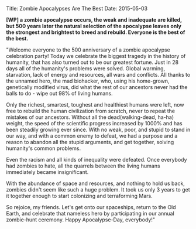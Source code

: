 Title: Zombie Apocalypses Are The Best
Date: 2015-05-03

**[WP] a zombie apocalypse occurs, the weak and inadequate are killed, but 500 years later the natural selection of the apocalypse leaves only the strongest and brightest to breed and rebuild. Everyone is the best of the best.**

"Welcome everyone to the 500 anniversary of a zombie apocalypse celebration party! Today we celebrate the biggest tragedy in the history of humanity, that has also turned out to be our greatest fortune. Just in 28 days all of the humanity's problems were solved. Global warming, starvation, lack of energy and resources, all wars and conflicts. All thanks to the unnamed hero, the mad biohacker, who, using his home-grown, genetically modified virus, did what the rest of our ancestors never had the balls to do - wipe out 98% of living humans.

Only the richest, smartest, toughest and healthiest humans were left, now free to rebuild the human civilization from scratch, never to repeat the mistakes of our ancestors. Without all the dead(walking-dead, ha-ha) weight, the speed of the scientific progress increased by 1000% and has been steadily growing ever since. With no weak, poor, and stupid to stand in our way, and with a common enemy to defeat, we had a purpose and a reason to abandon all the stupid arguments, and get together, solving humanity's common problems.


Even the racism and all kinds of inequality were defeated. Once everybody had zombies to hate, all the quarrels between the living humans immediately became insignificant.


With the abundance of space and resources, and nothing to hold us back, zombies didn't seem like such a huge problem. It took us only 3 years to get it together enough to start colonizing and terraforming Mars.


So rejoice, my friends. Let's get onto our spaceships, return to the Old Earth, and celebrate that nameless hero by participating in our annual zombie-hunt ceremony. Happy Apocalypse-Day, everybody!"
